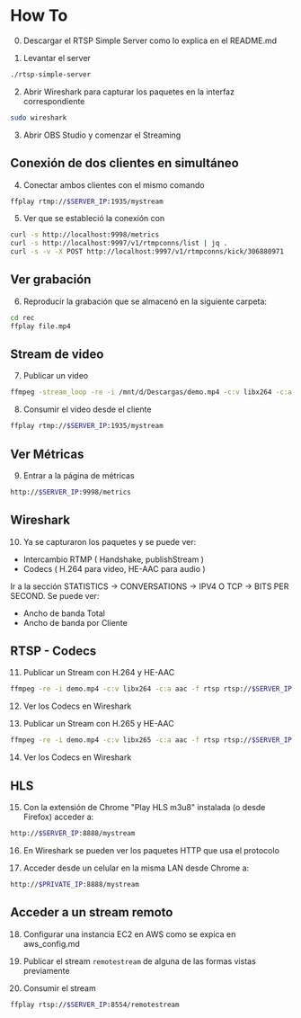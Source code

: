 # How To 

0. Descargar el RTSP Simple Server como lo explica en el README.md 

1. Levantar el server 
```bash
./rtsp-simple-server
```

2. Abrir Wireshark para capturar los paquetes en la interfaz correspondiente

```bash
sudo wireshark
```
3. Abrir OBS Studio y comenzar el Streaming 

## Conexión de dos clientes en simultáneo

4. Conectar ambos clientes con el mismo comando 

```bash
ffplay rtmp://$SERVER_IP:1935/mystream 
```

5. Ver que se estableció la conexión con
```bash
curl -s http://localhost:9998/metrics
curl -s http://localhost:9997/v1/rtmpconns/list | jq .
curl -s -v -X POST http://localhost:9997/v1/rtmpconns/kick/306880971
```
 
## Ver grabación 
6. Reproducir la grabación que se almacenó en la siguiente carpeta:
```bash
cd rec
ffplay file.mp4
```
## Stream de video 

7. Publicar un video 
```bash
ffmpeg -stream_loop -re -i /mnt/d/Descargas/demo.mp4 -c:v libx264 -c:a aac -f flv rtmp://$SERVER_IP:1935/mystream
```

8. Consumir el video desde el cliente
```bash
ffplay rtmp://$SERVER_IP:1935/mystream 
```

## Ver Métricas 

9. Entrar a la página de métricas 
```bash
http://$SERVER_IP:9998/metrics
```

## Wireshark 
10. Ya se capturaron los paquetes y se puede ver:
- Intercambio RTMP ( Handshake, publishStream )
- Codecs ( H.264 para video, HE-AAC para audio ) 

Ir a la sección STATISTICS -> CONVERSATIONS -> IPV4 O TCP -> BITS PER SECOND. Se puede ver:
- Ancho de banda Total 
- Ancho de banda por Cliente 

## RTSP - Codecs

11. Publicar un Stream con H.264 y HE-AAC 
```bash
ffmpeg -re -i demo.mp4 -c:v libx264 -c:a aac -f rtsp rtsp://$SERVER_IP:8554/mystream 
```

12. Ver los Codecs en Wireshark 

13. Publicar un Stream con H.265 y HE-AAC  
```bash
ffmpeg -re -i demo.mp4 -c:v libx265 -c:a aac -f rtsp rtsp://$SERVER_IP:8554/mystream 
```
14. Ver los Codecs en Wireshark 

## HLS 

15. Con la extensión de Chrome "Play HLS m3u8" instalada (o desde Firefox) acceder a: 
```bash
http://$SERVER_IP:8888/mystream
```

16. En Wireshark se pueden ver los paquetes HTTP que usa el protocolo

17. Acceder desde un celular en la misma LAN desde Chrome a:  
```bash
http://$PRIVATE_IP:8888/mystream
```

## Acceder a un stream remoto 

18. Configurar una instancia EC2 en AWS como se expica en aws_config.md

19. Publicar el stream `remotestream` de alguna de las formas vistas previamente

20. Consumir el stream 
```bash
ffplay rtsp://$SERVER_IP:8554/remotestream
```